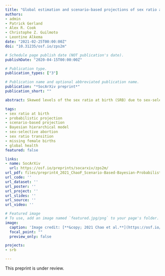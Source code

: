 ```yaml
---
title: "Global estimation and scenario-based projections of sex ratio at birth and missing female births using a Bayesian hierarchical time series mixture model"
authors:
- admin
- Patrick Gerland
- Alex R. Cook
- Christophe Z. Guilmoto
- Leontine Alkema
date: "2021-02-25T00:00:00Z"
doi: "10.31235/osf.io/zps2m"

# Schedule page publish date (NOT publication's date).
publishDate: "2020-04-15T00:00:00Z"

# Publication type.
publication_types: ["3"]

# Publication name and optional abbreviated publication name.
publication: "*SocArXiv preprint*"
publication_short: ""

abstract: Skewed levels of the sex ratio at birth (SRB) due to sex-selective abortions have been observed in several countries since the 1970s. They will lead to long-term sex imbalances in more than a third of the world's population with yet unknown social and economic impacts on affected countries. Understanding the potential evolution of sex imbalances at birth is therefore essential for anticipating and planning for changing sex structures across the world. We produced probabilistic SRB projections from 2018 to 2100 based on different scenarios of sex ratio transition and assessed their implications in terms of missing female births at global, regional, and national levels. Based on a comprehensive SRB database, we project the skewed SRB and missing female births with a Bayesian hierarchical time series mixture model. The SRB projections under reference scenario S1 assumed SRB transitions only for countries with strong statistical evidence of SRB inflation, and the more extreme scenario S2 assumed a sex ratio transition for countries at risk of SRB inflation but with no or limited evidence of ongoing inflation. Under scenario S1, we projected 8.1 (95% uncertainty interval [2.3; 19.6]) million additional missing female births to occur by 2100. Countries affected will be those already affected in the past by imbalanced SRB, such as China and India. If all countries at risk of SRB inflation experience a sex ratio transition as in scenario S2, the projected missing female births increase to 24.8 [13.1; 44.1] million with a sizeable contribution of sub-Saharan Africa. The scenario-based projections provide important illustrations of the potential burden of future prenatal sex discrimination and the need to monitor SRBs in countries with son preference. Policy planning will be needed in the years to come to minimize future prenatal sex discrimination and its impact on social structures.

tags:
- sex ratio at birth
- probabilistic projection
- scenario-based projection
- Bayesian hierarchical model
- sex-selective abortion
- sex ratio transition
- missing female births
- global health
featured: false

links:
- name: SocArXiv
  url: https://osf.io/preprints/socarxiv/zps2m/
url_pdf: files/preprint4_2021_ChaoF_Scenario-Based-Bayesian-Probabilistic-Projections-of-Sex-Ratio-at-Birth.pdf
url_code: ''
url_dataset: ''
url_poster: ''
url_project: ''
url_slides: ''
url_source: ''
url_video: ''

# Featured image
# To use, add an image named `featured.jpg/png` to your page's folder. 
image:
  caption: 'Image credit: [**&copy; 2021 Chao et al.**](https://osf.io/preprints/socarxiv/zps2m/)'
  focal_point: ""
  preview_only: false

projects:
- srb

---
```

<div data-badge-details="right" data-badge-type="medium-donut" data-doi="10.31235/osf.io/zps2m" data-hide-no-mentions="true" class="altmetric-embed"></div>

This preprint is under review.
